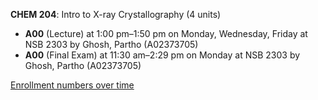 **CHEM 204**: Intro to X-ray Crystallography (4 units)

- **A00** (Lecture) at 1:00 pm–1:50 pm on Monday, Wednesday, Friday at NSB 2303 by Ghosh, Partho (A02373705)
- **A00** (Final Exam) at 11:30 am–2:29 pm on Monday at NSB 2303 by Ghosh, Partho (A02373705)

[Enrollment numbers over time](./CHEM204.tsv)
